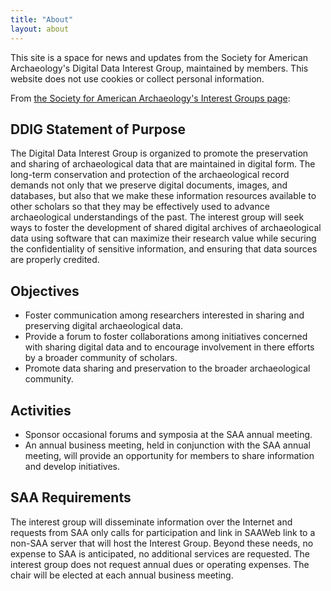 ```yaml
---
title: "About"
layout: about
---
```


This site is a space for news and updates from the Society for American Archaeology's Digital Data Interest Group, maintained by members. This website does not use cookies or collect personal information.

From [the Society for American Archaeology's Interest Groups page](http://www.saa.org/ForMembers/InterestGroups/DigitalDataInterestGroup/tabid/151/Default.aspx):

## DDIG Statement of Purpose

The Digital Data Interest Group is organized to promote the preservation and sharing of archaeological data that are maintained in digital form. The long-term conservation and protection of the archaeological record demands not only that we preserve digital documents, images, and databases, but also that we make these information resources available to other scholars so that they may be effectively used to advance archaeological understandings of the past. The interest group will seek ways to foster the development of shared digital archives of archaeological data using software that can maximize their research value while securing the confidentiality of sensitive information, and ensuring that data sources are properly credited.

## Objectives
- Foster communication among researchers interested in sharing and preserving digital archaeological data.
- Provide a forum to foster collaborations among initiatives concerned with sharing digital data and to encourage involvement in there efforts by a broader community of scholars.
- Promote data sharing and preservation to the broader archaeological community.

## Activities

- Sponsor occasional forums and symposia at the SAA annual meeting.
- An annual business meeting, held in conjunction with the SAA annual meeting, will provide an opportunity for members to share information and develop initiatives.

## SAA Requirements

The interest group will disseminate information over the Internet and requests from SAA only calls for participation and link in SAAWeb link to a non-SAA server that will host the Interest Group. Beyond these needs, no expense to SAA is anticipated, no additional services are requested. The interest group does not request annual dues or operating expenses. The chair will be elected at each annual business meeting.
